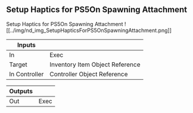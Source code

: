 ## Setup Haptics for PS5On Spawning Attachment
Setup Haptics for PS5On Spawning Attachment
![[../img/nd_img_SetupHapticsForPS5OnSpawningAttachment.png]]

|Inputs||
|--|--|
| In | Exec |
| Target | Inventory Item Object Reference |
| In Controller | Controller Object Reference |

|Outputs||
|--|--|
| Out | Exec |
